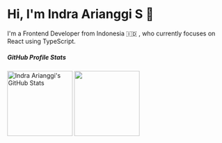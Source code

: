 # Hi, I'm Indra Arianggi S 👋

I'm a Frontend Developer from Indonesia :indonesia: , who currently focuses on React using TypeScript.

##### GitHub Profile Stats

<section>
    <img styles="margin-bottom: 1rem;" height="150em" align="center" src="https://github-readme-stats.vercel.app/api?username=indraarianggi&count_private=true&hide=issues,contribs&layout=compact&theme=buefy&show_icons=true&custom_title=Indra Arianggi's GitHub Stats" alt="Indra Arianggi's GitHub Stats" />
    <img height="150em" align="center" src="https://github-readme-stats.vercel.app/api/top-langs/?username=indraarianggi&langs_count=4&hide=php,java&layout=compact&theme=buefy" />
</table>

<!--
**indraarianggi/indraarianggi** is a ✨ _special_ ✨ repository because its `README.md` (this file) appears on your GitHub profile.

Here are some ideas to get you started:

- 🔭 I’m currently working on ...
- 🌱 I’m currently learning ...
- 👯 I’m looking to collaborate on ...
- 🤔 I’m looking for help with ...
- 💬 Ask me about ...
- 📫 How to reach me: ...
- 😄 Pronouns: ...
- ⚡ Fun fact: ...
-->

